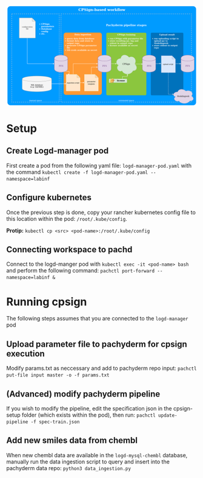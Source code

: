 ![workflow_overview](/imgs/cpsign_workflow.png)

# Setup
## Create Logd-manager pod
First create a pod from the following yaml file: `logd-manager-pod.yaml` with the command `kubectl create -f logd-manager-pod.yaml --namespace=labinf`

## Configure kubernetes
Once the previous step is done, copy your rancher kubernetes config file to this location within the pod: `/root/.kube/config`.

**Protip:** `kubectl cp <src> <pod-name>:/root/.kube/config`

## Connecting workspace to pachd
Connect to the logd-manger pod with `kubectl exec -it <pod-name> bash` and perform the following command: `pachctl port-forward --namespace=labinf &`

# Running cpsign
The following steps assumes that you are connected to the `logd-manager` pod
## Upload parameter file to pachyderm for cpsign execution
Modify params.txt as neccessary and add to pachyderm repo input: `pachctl put-file input master -o -f params.txt`

## (Advanced) modify pachyderm pipeline
If you wish to modify the pipeline, edit the specification json in the cpsign-setup folder (which exists within the pod), then run: `pachctl update-pipeline -f spec-train.json`

## Add new smiles data from chembl
When new chembl data are available in the `logd-mysql-chembl` database, manually run the data ingestion script to query and insert into the pachyderm data repo: `python3 data_ingestion.py`
